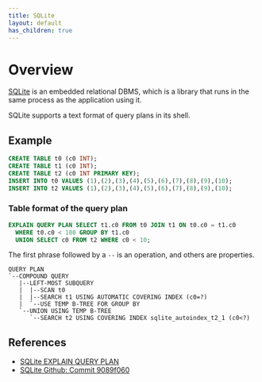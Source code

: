 ```yaml
---
title: SQLite
layout: default
has_children: true
---
```


# Overview

[SQLite](https://sqlite.org/) is an embedded relational DBMS, which is a library that runs in the same process as the application using it.

SQLite supports a text format of query plans in its shell.

## Example
```sql
CREATE TABLE t0 (c0 INT);
CREATE TABLE t1 (c0 INT);
CREATE TABLE t2 (c0 INT PRIMARY KEY);
INSERT INTO t0 VALUES (1),(2),(3),(4),(5),(6),(7),(8),(9),(10);
INSERT INTO t2 VALUES (1),(2),(3),(4),(5),(6),(7),(8),(9),(10);
```

### Table format of the query plan

```sql
EXPLAIN QUERY PLAN SELECT t1.c0 FROM t0 JOIN t1 ON t0.c0 = t1.c0
  WHERE t0.c0 < 100 GROUP BY t1.c0
  UNION SELECT c0 FROM t2 WHERE c0 < 10;
```

The first phrase followed by a ``--`` is an operation, and others are properties.

```shell
QUERY PLAN
`--COMPOUND QUERY
   |--LEFT-MOST SUBQUERY
   |  |--SCAN t0
   |  |--SEARCH t1 USING AUTOMATIC COVERING INDEX (c0=?)
   |  `--USE TEMP B-TREE FOR GROUP BY
   `--UNION USING TEMP B-TREE
      `--SEARCH t2 USING COVERING INDEX sqlite_autoindex_t2_1 (c0<?)

```

## References
* [SQLite EXPLAIN QUERY PLAN](https://www.sqlite.org/eqp.html)
* [SQLite Github: Commit 9089f060](https://github.com/sqlite/sqlite/blob/9089f060)